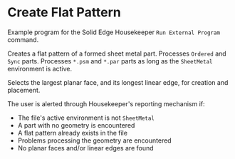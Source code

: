 # Create Flat Pattern

Example program for the Solid Edge Housekeeper `Run External Program` command.  

Creates a flat pattern of a formed sheet metal part.  Processes `Ordered` and `Sync` parts.  Processes `*.psm` and `*.par` parts as long as the `SheetMetal` environment is active.

Selects the largest planar face, and its longest linear edge, for creation and placement.

The user is alerted through Housekeeper's reporting mechanism if:
- The file's active environment is not `SheetMetal`
- A part with no geometry is encountered
- A flat pattern already exists in the file
- Problems processing the geometry are encountered
- No planar faces and/or linear edges are found

